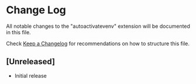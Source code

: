 # Change Log

All notable changes to the "autoactivatevenv" extension will be documented in this file.

Check [Keep a Changelog](http://keepachangelog.com/) for recommendations on how to structure this file.

## [Unreleased]

- Initial release